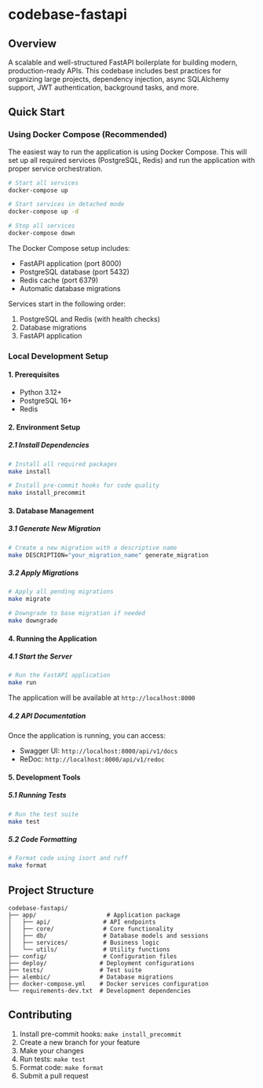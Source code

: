 # codebase-fastapi

## Overview
A scalable and well-structured FastAPI boilerplate for building modern, production-ready APIs. This codebase includes best practices for organizing large projects, dependency injection, async SQLAlchemy support, JWT authentication, background tasks, and more.

## Quick Start

### Using Docker Compose (Recommended)
The easiest way to run the application is using Docker Compose. This will set up all required services (PostgreSQL, Redis) and run the application with proper service orchestration.

```bash
# Start all services
docker-compose up

# Start services in detached mode
docker-compose up -d

# Stop all services
docker-compose down
```

The Docker Compose setup includes:
- FastAPI application (port 8000)
- PostgreSQL database (port 5432)
- Redis cache (port 6379)
- Automatic database migrations

Services start in the following order:
1. PostgreSQL and Redis (with health checks)
2. Database migrations
3. FastAPI application

### Local Development Setup

#### 1. Prerequisites
- Python 3.12+
- PostgreSQL 16+
- Redis

#### 2. Environment Setup

##### 2.1 Install Dependencies
```bash
# Install all required packages
make install

# Install pre-commit hooks for code quality
make install_precommit
```

#### 3. Database Management

##### 3.1 Generate New Migration
```bash
# Create a new migration with a descriptive name
make DESCRIPTION="your_migration_name" generate_migration
```

##### 3.2 Apply Migrations
```bash
# Apply all pending migrations
make migrate

# Downgrade to base migration if needed
make downgrade
```

#### 4. Running the Application

##### 4.1 Start the Server
```bash
# Run the FastAPI application
make run
```
The application will be available at `http://localhost:8000`

##### 4.2 API Documentation
Once the application is running, you can access:
- Swagger UI: `http://localhost:8000/api/v1/docs`
- ReDoc: `http://localhost:8000/api/v1/redoc`

#### 5. Development Tools

##### 5.1 Running Tests
```bash
# Run the test suite
make test
```

##### 5.2 Code Formatting
```bash
# Format code using isort and ruff
make format
```

## Project Structure
```
codebase-fastapi/
├── app/                    # Application package
│   ├── api/               # API endpoints
│   ├── core/              # Core functionality
│   ├── db/                # Database models and sessions
│   ├── services/          # Business logic
│   └── utils/             # Utility functions
├── config/                # Configuration files
├── deploy/               # Deployment configurations
├── tests/                # Test suite
├── alembic/              # Database migrations
├── docker-compose.yml    # Docker services configuration
└── requirements-dev.txt  # Development dependencies
```

## Contributing
1. Install pre-commit hooks: `make install_precommit`
2. Create a new branch for your feature
3. Make your changes
4. Run tests: `make test`
5. Format code: `make format`
6. Submit a pull request
